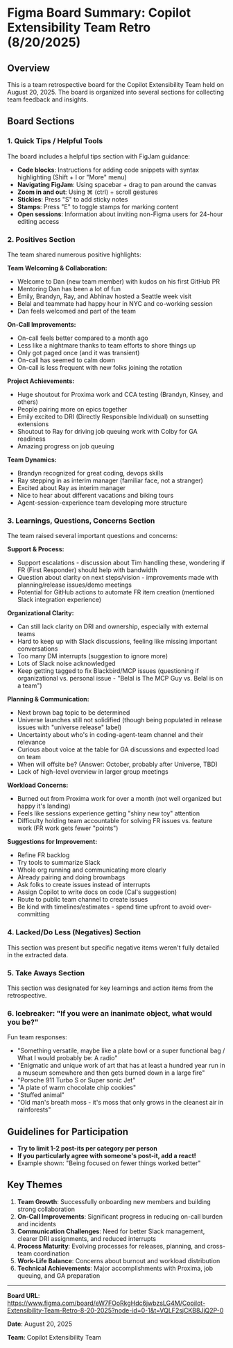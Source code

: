 # Figma Board Summary: Copilot Extensibility Team Retro (8/20/2025)

## Overview
This is a team retrospective board for the Copilot Extensibility Team held on August 20, 2025. The board is organized into several sections for collecting team feedback and insights.

## Board Sections

### 1. **Quick Tips / Helpful Tools**
The board includes a helpful tips section with FigJam guidance:
- **Code blocks**: Instructions for adding code snippets with syntax highlighting (Shift + I or "More" menu)
- **Navigating FigJam**: Using spacebar + drag to pan around the canvas
- **Zoom in and out**: Using ⌘ (ctrl) + scroll gestures
- **Stickies**: Press "S" to add sticky notes
- **Stamps**: Press "E" to toggle stamps for marking content
- **Open sessions**: Information about inviting non-Figma users for 24-hour editing access

### 2. **Positives Section** 
The team shared numerous positive highlights:

**Team Welcoming & Collaboration:**
- Welcome to Dan (new team member) with kudos on his first GitHub PR
- Mentoring Dan has been a lot of fun
- Emily, Brandyn, Ray, and Abhinav hosted a Seattle week visit
- Belal and teammate had happy hour in NYC and co-working session
- Dan feels welcomed and part of the team

**On-Call Improvements:**
- On-call feels better compared to a month ago
- Less like a nightmare thanks to team efforts to shore things up
- Only got paged once (and it was transient)
- On-call has seemed to calm down
- On-call is less frequent with new folks joining the rotation

**Project Achievements:**
- Huge shoutout for Proxima work and CCA testing (Brandyn, Kinsey, and others)
- People pairing more on epics together
- Emily excited to DRI (Directly Responsible Individual) on sunsetting extensions
- Shoutout to Ray for driving job queuing work with Colby for GA readiness
- Amazing progress on job queuing

**Team Dynamics:**
- Brandyn recognized for great coding, devops skills
- Ray stepping in as interim manager (familiar face, not a stranger)
- Excited about Ray as interim manager
- Nice to hear about different vacations and biking tours
- Agent-session-experience team developing more structure

### 3. **Learnings, Questions, Concerns Section**
The team raised several important questions and concerns:

**Support & Process:**
- Support escalations - discussion about Tim handling these, wondering if FR (First Responder) should help with bandwidth
- Question about clarity on next steps/vision - improvements made with planning/release issues/demo meetings
- Potential for GitHub actions to automate FR item creation (mentioned Slack integration experience)

**Organizational Clarity:**
- Can still lack clarity on DRI and ownership, especially with external teams
- Hard to keep up with Slack discussions, feeling like missing important conversations
- Too many DM interrupts (suggestion to ignore more)
- Lots of Slack noise acknowledged
- Keep getting tagged to fix Blackbird/MCP issues (questioning if organizational vs. personal issue - "Belal is The MCP Guy vs. Belal is on a team")

**Planning & Communication:**
- Next brown bag topic to be determined
- Universe launches still not solidified (though being populated in release issues with "universe release" label)
- Uncertainty about who's in coding-agent-team channel and their relevance
- Curious about voice at the table for GA discussions and expected load on team
- When will offsite be? (Answer: October, probably after Universe, TBD)
- Lack of high-level overview in larger group meetings

**Workload Concerns:**
- Burned out from Proxima work for over a month (not well organized but happy it's landing)
- Feels like sessions experience getting "shiny new toy" attention
- Difficulty holding team accountable for solving FR issues vs. feature work (FR work gets fewer "points")

**Suggestions for Improvement:**
- Refine FR backlog
- Try tools to summarize Slack
- Whole org running and communicating more clearly
- Already pairing and doing brownbags
- Ask folks to create issues instead of interrupts
- Assign Copilot to write docs on code (Cal's suggestion)
- Route to public team channel to create issues
- Be kind with timelines/estimates - spend time upfront to avoid over-committing

### 4. **Lacked/Do Less (Negatives) Section**
This section was present but specific negative items weren't fully detailed in the extracted data.

### 5. **Take Aways Section**
This section was designated for key learnings and action items from the retrospective.

### 6. **Icebreaker: "If you were an inanimate object, what would you be?"**
Fun team responses:
- "Something versatile, maybe like a plate bowl or a super functional bag / What I would probably be: A radio"
- "Enigmatic and unique work of art that has at least a hundred year run in a museum somewhere and then gets burned down in a large fire"
- "Porsche 911 Turbo S or Super sonic Jet"
- "A plate of warm chocolate chip cookies"
- "Stuffed animal"
- "Old man's breath moss - it's moss that only grows in the cleanest air in rainforests"

## Guidelines for Participation
- **Try to limit 1-2 post-its per category per person**
- **If you particularly agree with someone's post-it, add a react!**
- Example shown: "Being focused on fewer things worked better"

## Key Themes
1. **Team Growth**: Successfully onboarding new members and building strong collaboration
2. **On-Call Improvements**: Significant progress in reducing on-call burden and incidents
3. **Communication Challenges**: Need for better Slack management, clearer DRI assignments, and reduced interrupts
4. **Process Maturity**: Evolving processes for releases, planning, and cross-team coordination
5. **Work-Life Balance**: Concerns about burnout and workload distribution
6. **Technical Achievements**: Major accomplishments with Proxima, job queuing, and GA preparation

---

**Board URL**: https://www.figma.com/board/eW7FOoRkgHdc6jwbzsLG4M/Copilot-Extensibility-Team-Retro-8-20-2025?node-id=0-1&t=VQLF2sjCKB8JjQ2P-0

**Date**: August 20, 2025

**Team**: Copilot Extensibility Team

